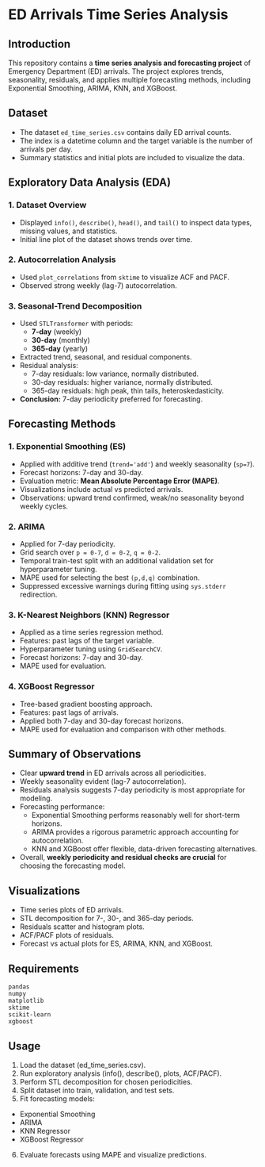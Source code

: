 # ED Arrivals Time Series Analysis

## Introduction
This repository contains a **time series analysis and forecasting project** of Emergency Department (ED) arrivals. The project explores trends, seasonality, residuals, and applies multiple forecasting methods, including Exponential Smoothing, ARIMA, KNN, and XGBoost.

## Dataset
- The dataset `ed_time_series.csv` contains daily ED arrival counts.
- The index is a datetime column and the target variable is the number of arrivals per day.
- Summary statistics and initial plots are included to visualize the data.

## Exploratory Data Analysis (EDA)

### 1. Dataset Overview
- Displayed `info()`, `describe()`, `head()`, and `tail()` to inspect data types, missing values, and statistics.
- Initial line plot of the dataset shows trends over time.

### 2. Autocorrelation Analysis
- Used `plot_correlations` from `sktime` to visualize ACF and PACF.
- Observed strong weekly (lag-7) autocorrelation.

### 3. Seasonal-Trend Decomposition
- Used `STLTransformer` with periods:
  - **7-day** (weekly)
  - **30-day** (monthly)
  - **365-day** (yearly)
- Extracted trend, seasonal, and residual components.
- Residual analysis:
  - 7-day residuals: low variance, normally distributed.
  - 30-day residuals: higher variance, normally distributed.
  - 365-day residuals: high peak, thin tails, heteroskedasticity.
- **Conclusion:** 7-day periodicity preferred for forecasting.

## Forecasting Methods

### 1. Exponential Smoothing (ES)
- Applied with additive trend (`trend='add'`) and weekly seasonality (`sp=7`).
- Forecast horizons: 7-day and 30-day.
- Evaluation metric: **Mean Absolute Percentage Error (MAPE)**.
- Visualizations include actual vs predicted arrivals.
- Observations: upward trend confirmed, weak/no seasonality beyond weekly cycles.

### 2. ARIMA
- Applied for 7-day periodicity.
- Grid search over `p = 0-7`, `d = 0-2`, `q = 0-2`.
- Temporal train-test split with an additional validation set for hyperparameter tuning.
- MAPE used for selecting the best `(p,d,q)` combination.
- Suppressed excessive warnings during fitting using `sys.stderr` redirection.

### 3. K-Nearest Neighbors (KNN) Regressor
- Applied as a time series regression method.
- Features: past lags of the target variable.
- Hyperparameter tuning using `GridSearchCV`.
- Forecast horizons: 7-day and 30-day.
- MAPE used for evaluation.

### 4. XGBoost Regressor
- Tree-based gradient boosting approach.
- Features: past lags of arrivals.
- Applied both 7-day and 30-day forecast horizons.
- MAPE used for evaluation and comparison with other methods.

## Summary of Observations
- Clear **upward trend** in ED arrivals across all periodicities.
- Weekly seasonality evident (lag-7 autocorrelation).
- Residuals analysis suggests 7-day periodicity is most appropriate for modeling.
- Forecasting performance:
  - Exponential Smoothing performs reasonably well for short-term horizons.
  - ARIMA provides a rigorous parametric approach accounting for autocorrelation.
  - KNN and XGBoost offer flexible, data-driven forecasting alternatives.
- Overall, **weekly periodicity and residual checks are crucial** for choosing the forecasting model.

## Visualizations
- Time series plots of ED arrivals.
- STL decomposition for 7-, 30-, and 365-day periods.
- Residuals scatter and histogram plots.
- ACF/PACF plots of residuals.
- Forecast vs actual plots for ES, ARIMA, KNN, and XGBoost.

## Requirements
```text
pandas
numpy
matplotlib
sktime
scikit-learn
xgboost
```


## Usage
1. Load the dataset (ed_time_series.csv).
2. Run exploratory analysis (info(), describe(), plots, ACF/PACF).
3. Perform STL decomposition for chosen periodicities.
4. Split dataset into train, validation, and test sets.
5. Fit forecasting models:
- Exponential Smoothing
- ARIMA
- KNN Regressor
- XGBoost Regressor
6. Evaluate forecasts using MAPE and visualize predictions.
